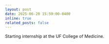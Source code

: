 ```yaml
---
layout: post
date: 2025-06-20 15:59:00-0400
inline: true
related_posts: false
---
```


Starting internship at the UF College of Medicine.
